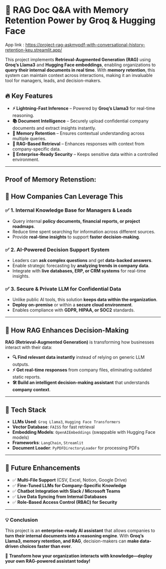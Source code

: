 # 🚀 RAG Doc Q&A with Memory Retention Power by Groq & Hugging Face

App link : https://project-rag-askmypdf-with-conversational-history-retention-keu.streamlit.app/

This project implements **Retrieval-Augmented Generation (RAG)** using **Groq’s Llama3** and **Hugging Face embeddings**, enabling organizations to **query their internal documents in real time**. With **memory retention**, this system can maintain context across interactions, making it an invaluable tool for managers, leads, and decision-makers.

## 🔥 Key Features
- **⚡ Lightning-Fast Inference** – Powered by **Groq’s Llama3** for real-time reasoning.
- **📚 Document Intelligence** – Securely upload confidential company documents and extract insights instantly.
- **🧠 Memory Retention** – Ensures contextual understanding across multiple queries.
- **🔎 RAG-Based Retrieval** – Enhances responses with context from company-specific data.
- **🔐 Enterprise-Ready Security** – Keeps sensitive data within a controlled environment.

---
## Proof of Memory Retenstion:


## 🏢 **How Companies Can Leverage This**
### ✅ **1. Internal Knowledge Base for Managers & Leads**
   - Query internal **policy documents, financial reports, or project roadmaps**.
   - Reduce time spent searching for information across different sources.
   - Provide **real-time insights** to support **faster decision-making**.

### ✅ **2. AI-Powered Decision Support System**
   - Leaders can **ask complex questions** and get **data-backed answers**.
   - Enable strategic forecasting by **analyzing trends in company data**.
   - Integrate with **live databases, ERP, or CRM systems** for real-time insights.

### ✅ **3. Secure & Private LLM for Confidential Data**
   - Unlike public AI tools, this solution **keeps data within the organization**.
   - **Deploy on-premise** or within a **secure cloud environment**.
   - Enables compliance with **GDPR, HIPAA, or SOC2** standards.

---

## 🔄 **How RAG Enhances Decision-Making**
**RAG (Retrieval-Augmented Generation)** is transforming how businesses interact with their data:
- **🔍 Find relevant data instantly** instead of relying on generic LLM outputs.
- **⚡ Get real-time responses** from company files, eliminating outdated static reports.
- **🛠️ Build an intelligent decision-making assistant** that understands **company context**.

---

## 📌 **Tech Stack**
- **LLMs Used**: `Groq Llama3`, `Hugging Face Transformers`
- **Vector Database**: `FAISS` for fast retrieval
- **Embedding Models**: `OpenAIEmbeddings` (swappable with Hugging Face models)
- **Frameworks**: `LangChain`, `Streamlit`
- **Document Loader**: `PyPDFDirectoryLoader` for processing PDFs

---

## 🚀 **Future Enhancements**
- ✅ **Multi-File Support** (CSV, Excel, Notion, Google Drive)
- ✅ **Fine-Tuned LLMs for Company-Specific Knowledge**
- ✅ **Chatbot Integration with Slack / Microsoft Teams**
- ✅ **Live Data Syncing from Internal Databases**
- ✅ **Role-Based Access Control (RBAC) for Security**

---

### **💡 Conclusion**
This project is an **enterprise-ready AI assistant** that allows companies to **turn their internal documents into a reasoning engine**. With **Groq’s Llama3, memory retention, and RAG**, decision-makers can **make data-driven choices faster than ever**.  

🚀 **Transform how your organization interacts with knowledge—deploy your own RAG-powered assistant today!**
